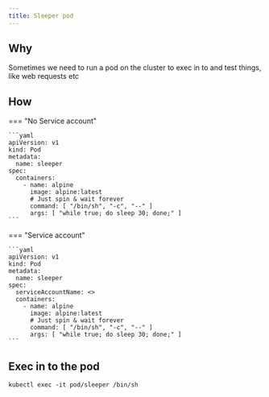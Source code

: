```yaml
---
title: Sleeper pod
---
```


## Why

Sometimes we need to run a pod on the cluster to exec in to and test things, like web requests etc

## How

=== "No Service account"

    ```yaml
    apiVersion: v1
    kind: Pod
    metadata:
      name: sleeper
    spec:
      containers:
        - name: alpine
          image: alpine:latest
          # Just spin & wait forever
          command: [ "/bin/sh", "-c", "--" ]
          args: [ "while true; do sleep 30; done;" ]
    ```

=== "Service account"

    ```yaml
    apiVersion: v1
    kind: Pod
    metadata:
      name: sleeper
    spec:
      serviceAccountName: <>
      containers:
        - name: alpine
          image: alpine:latest
          # Just spin & wait forever
          command: [ "/bin/sh", "-c", "--" ]
          args: [ "while true; do sleep 30; done;" ]
    ```

## Exec in to the pod

```shell
kubectl exec -it pod/sleeper /bin/sh
```